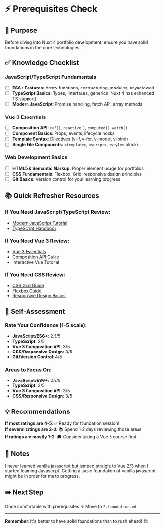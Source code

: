 # ⚡ Prerequisites Check

## 🎯 Purpose
Before diving into Nuxt 4 portfolio development, ensure you have solid foundations in the core technologies.

## ✅ Knowledge Checklist

### JavaScript/TypeScript Fundamentals
- [ ] **ES6+ Features**: Arrow functions, destructuring, modules, async/await
- [ ] **TypeScript Basics**: Types, interfaces, generics (Nuxt 4 has enhanced TS support)
- [ ] **Modern JavaScript**: Promise handling, fetch API, array methods

### Vue 3 Essentials  
- [ ] **Composition API**: `ref()`, `reactive()`, `computed()`, `watch()`
- [ ] **Component Basics**: Props, events, lifecycle hooks
- [ ] **Template Syntax**: Directives (v-if, v-for, v-model, v-bind)
- [ ] **Single File Components**: `<template>`, `<script>`, `<style>` blocks

### Web Development Basics
- [ ] **HTML5 & Semantic Markup**: Proper element usage for portfolios
- [ ] **CSS Fundamentals**: Flexbox, Grid, responsive design principles  
- [ ] **Git Basics**: Version control for your learning progress

## 📚 Quick Refresher Resources

### If You Need JavaScript/TypeScript Review:
- [Modern JavaScript Tutorial](https://javascript.info/)
- [TypeScript Handbook](https://www.typescriptlang.org/docs/)

### If You Need Vue 3 Review:
- [Vue 3 Essentials](https://vuejs.org/guide/essentials/application.html)
- [Composition API Guide](https://vuejs.org/guide/extras/composition-api-faq.html)
- [Interactive Vue Tutorial](https://vuejs.org/tutorial/)

### If You Need CSS Review:
- [CSS Grid Guide](https://css-tricks.com/snippets/css/complete-guide-grid/)
- [Flexbox Guide](https://css-tricks.com/snippets/css/a-guide-to-flexbox/)
- [Responsive Design Basics](https://web.dev/responsive-web-design-basics/)

## 🚀 Self-Assessment

### Rate Your Confidence (1-5 scale):
- **JavaScript/ES6+**: 2.5/5
- **TypeScript**: 2/5  
- **Vue 3 Composition API**: 3/5
- **CSS/Responsive Design**: 3/5
- **Git/Version Control**: 4/5

### Areas to Focus On:
- **JavaScript/ES6+**: 2.5/5
- **TypeScript**: 2/5  
- **Vue 3 Composition API**: 3/5
- **CSS/Responsive Design**: 3/5
<!-- List any topics you rated 3 or below -->

## 💡 Recommendations

**If most ratings are 4-5**: ✅ Ready for foundation session!  
**If several ratings are 2-3**: 📚 Spend 1-2 days reviewing those areas  
**If ratings are mostly 1-2**: 🎓 Consider taking a Vue 3 course first

## 📝 Notes
I never learned vanilla javascript but jumped straight to Vue 2/3 when I started learning Javascript. Getting a basic foundation of vanilla javascript might be in order for me to progress.
 
## ➡️ Next Step
Once comfortable with prerequisites → Move to `2.foundation.md`

---
**Remember**: It's better to have solid foundations than to rush ahead! 🏗️

